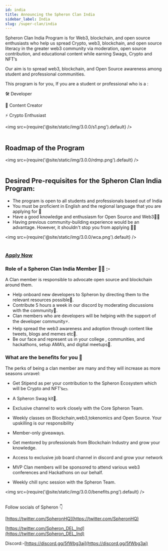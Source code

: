 ```yaml
---
id: india
title: Announcing the Spheron Clan India
sidebar_label: India
slug: /super-clan/india
---
```


Spheron Clan India Program is for Web3, blockchain, and open source enthusiasts who help us spread Crypto, web3, blockchain, and open source literacy in the greater web3 community via moderation, open source contribution, and educational content while earning Swags, Crypto and NFT’s

Our aim is to spread web3, blockchain, and Open Source awareness among student and professional communities.

This program is for you, If you are a student or professional who is a :

🛠️ Developer

🎨 Content Creator

⚡ Crypto Enthusiast

<img src={require('@site/static/img/3.0.0/s1.png').default} /> <br/><br/>

## Roadmap of the Program

<img src={require('@site/static/img/3.0.0/rdmp.png').default} /> <br/><br/>

## Desired Pre-requisites for the Spheron Clan India Program:

- The program is open to all students and professionals based out of India
- You must be proficient in English and the regional language that you are applying for 👀
- Have a good knowledge and enthusiasm for Open Source and Web3👨‍💻
- Having previous community-building experience would be an advantage. However, it shouldn't stop you from applying 🙌🏻

<img src={require('@site/static/img/3.0.0/wca.png').default} /> <br/><br/>

### [**Apply Now**](https://bit.ly/3nUkZpy)

### Role of a Spheron Clan India Member 👨‍💻 :-

A Clan member is responsible to advocate open source and blockchain around them.

- Help onboard new developers to Spheron by directing them to the relevant resources possible🚀.
- Contribute 5 hours a week in our discord by moderating discussions with the community🤝.
- Clan members who are developers will be helping with the support of the developer community⚡.
- Help spread the web3 awareness and adoption through content like tweets, blogs and memes etc🎨.
- Be our face and represent us in your college , communities, and hackathons, setup AMA’s, and digital meetups🏃.

### What are the benefits for you 👀

The perks of being a clan member are many and they will increase as more seasons unravel:

- Get Stipend as per your contribution to the Spheron Ecosystem which will be Crypto and NFT’s💵.

- A Spheron Swag kit🎁.

- Exclusive channel to work closely with the Core Spheron Team.

- Weekly classes on Blockchain,web3,tokenomics and Open Source. Your upskilling is our responsibility
- Member-only giveaways.
- Get mentored by professionals from Blockchain Industry and grow your knowledge.
- Access to exclusive job board channel in discord and grow your network
- MVP Clan members will be sponsored to attend various web3 conferences and Hackathons on our behalf.
- Weekly chill sync session with the Spheron Team.

<img src={require('@site/static/img/3.0.0/benefits.png').default} /> <br/><br/>

Follow socials of Spheron 👇

[https://twitter.com/SpheronHQ](https://twitter.com/SpheronHQ)

[https://twitter.com/Spheron_DEL_Ind](https://twitter.com/Spheron_DEL_Ind)

Discord:-[https://discord.gg/5fWbg3aj](https://discord.gg/5fWbg3aj)
